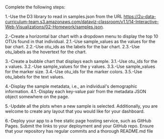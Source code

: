 Complete the following steps:

1.-Use the D3 library to read in samples.json from the URL https://2u-data-curriculum-team.s3.amazonaws.com/dataviz-classroom/v1.1/14-Interactive-Web-Visualizations/02-Homework/samples.json.

2.-Create a horizontal bar chart with a dropdown menu to display the top 10 OTUs found in that individual.
2.1.-Use sample_values as the values for the bar chart.
2.2.-Use otu_ids as the labels for the bar chart.
2.3.-Use otu_labels as the hovertext for the chart.

3.-Create a bubble chart that displays each sample.
3.1.-Use otu_ids for the x values.
3.2.-Use sample_values for the y values.
3.3.-Use sample_values for the marker size.
3.4.-Use otu_ids for the marker colors.
3.5.-Use otu_labels for the text values.

4.-Display the sample metadata, i.e., an individual's demographic information.
4.1.-Display each key-value pair from the metadata JSON object somewhere on the page.

5.-Update all the plots when a new sample is selected. Additionally, you are welcome to create any layout that you would like for your dashboard.

6.-Deploy your app to a free static page hosting service, such as GitHub Pages. Submit the links to your deployment and your GitHub repo. Ensure that your repository has regular commits and a thorough README.md file